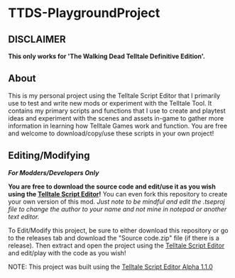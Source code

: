 # TTDS-PlaygroundProject

## DISCLAIMER

**This only works for 'The Walking Dead Telltale Definitive Edition'.**

## About

This is my personal project using the Telltale Script Editor that I primarily use to test and write new mods or experiment with the Telltale Tool. It contains my primary scripts and functions that I use to create and playtest ideas and experiment with the scenes and assets in-game to gather more information in learning how Telltale Games work and function. You are free and welcome to download/copy/use these scripts in your own project!

## Editing/Modifying

***For Modders/Developers Only***

**You are free to download the source code and edit/use it as you wish using the [Telltale Script Editor](https://github.com/Telltale-Modding-Group/Telltale-Script-Editor)!** You can even fork this repository to create your own version of this mod. *Just note to be mindful and edit the .tseproj file to change the author to your name and not mine in notepad or another text editor.*

To Edit/Modify this project, be sure to either download this repository or go to the releases tab and download the "Source code.zip" file (if there is a release). Then extract and open the project using the [Telltale Script Editor](https://github.com/Telltale-Modding-Group/Telltale-Script-Editor) and edit/play with the code as you wish!

NOTE: This project was built using the [Telltale Script Editor Alpha 1.1.0](https://github.com/Telltale-Modding-Group/Telltale-Script-Editor)
